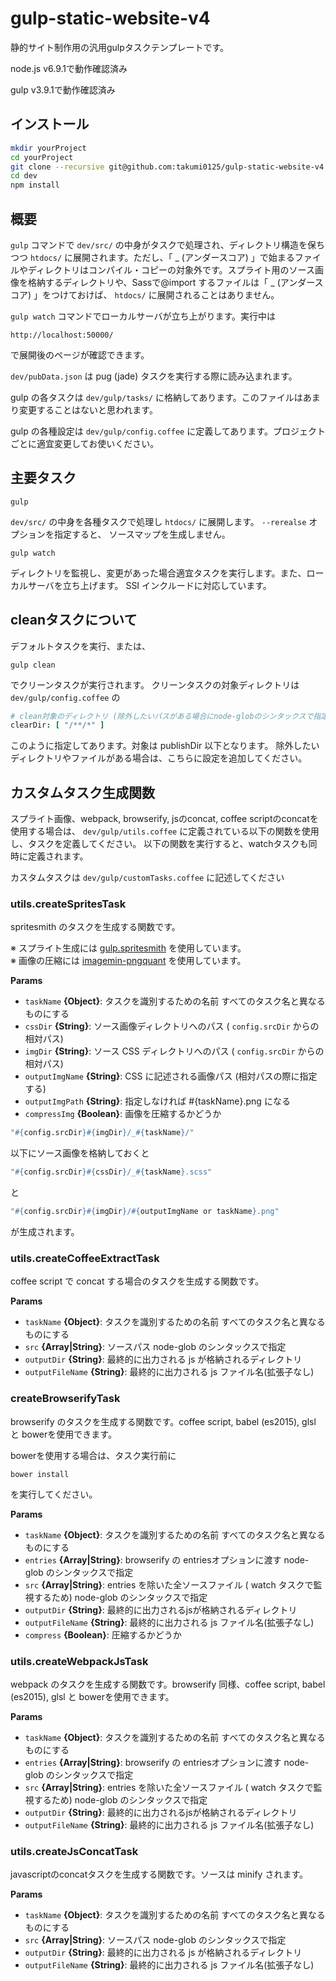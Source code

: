gulp-static-website-v4
===============================

静的サイト制作用の汎用gulpタスクテンプレートです。

node.js v6.9.1で動作確認済み

gulp v3.9.1で動作確認済み

## インストール
```bash
mkdir yourProject
cd yourProject
git clone --recursive git@github.com:takumi0125/gulp-static-website-v4.git .
cd dev
npm install
```


## 概要

`gulp` コマンドで `dev/src/` の中身がタスクで処理され、ディレクトリ構造を保ちつつ `htdocs/` に展開されます。ただし、「 _ (アンダースコア) 」で始まるファイルやディレクトリはコンパイル・コピーの対象外です。スプライト用のソース画像を格納するディレクトリや、Sassで@import するファイルは「 _ (アンダースコア) 」をつけておけば、 `htdocs/` に展開されることはありません。

`gulp watch` コマンドでローカルサーバが立ち上がります。実行中は
```
http://localhost:50000/
```
で展開後のページが確認できます。

`dev/pubData.json` は pug (jade) タスクを実行する際に読み込まれます。


gulp の各タスクは `dev/gulp/tasks/` に格納してあります。このファイルはあまり変更することはないと思われます。

gulp の各種設定は `dev/gulp/config.coffee` に定義してあります。プロジェクトごとに適宜変更してお使いください。

## 主要タスク

```
gulp
```
`dev/src/` の中身を各種タスクで処理し `htdocs/` に展開します。
`--rerealse` オプションを指定すると、 ソースマップを生成しません。

```
gulp watch
```
ディレクトリを監視し、変更があった場合適宜タスクを実行します。また、ローカルサーバを立ち上げます。
SSI インクルードに対応しています。



## cleanタスクについて
デフォルトタスクを実行、または、

```
gulp clean
```

でクリーンタスクが実行されます。
クリーンタスクの対象ディレクトリは `dev/gulp/config.coffee` の

```coffeescript
# clean対象のディレクトリ (除外したいパスがある場合にnode-globのシンタックスで指定)
clearDir: [ "/**/*" ]
```

このように指定してあります。対象は publishDir 以下となります。
除外したいディレクトリやファイルがある場合は、こちらに設定を追加してください。


## カスタムタスク生成関数

スプライト画像、webpack, browserify, jsのconcat, coffee scriptのconcatを使用する場合は、
`dev/gulp/utils.coffee` に定義されている以下の関数を使用し、タスクを定義してください。
以下の関数を実行すると、watchタスクも同時に定義されます。

カスタムタスクは `dev/gulp/customTasks.coffee` に記述してください


### utils.createSpritesTask

spritesmith のタスクを生成する関数です。

※ スプライト生成には <a href="https://github.com/twolfson/gulp.spritesmith" target="_blank"> gulp.spritesmith</a> を使用しています。<br>
※ 画像の圧縮には <a href="https://github.com/imagemin/imagemin-pngquant" target="_blank">imagemin-pngquant</a> を使用しています。

**Params**

 - `taskName` **{Object}**: タスクを識別するための名前 すべてのタスク名と異なるものにする
 - `cssDir` **{String}**: ソース画像ディレクトリへのパス ( `config.srcDir` からの相対パス)
 - `imgDir` **{String}**: ソース CSS ディレクトリへのパス ( `config.srcDir` からの相対パス)
 - `outputImgName` **{String}**: CSS に記述される画像パス (相対パスの際に指定する)
 - `outputImgPath` **{String}**: 指定しなければ #{taskName}.png になる
 - `compressImg` **{Boolean}**: 画像を圧縮するかどうか

```coffeescript
"#{config.srcDir}#{imgDir}/_#{taskName}/"
```
以下にソース画像を格納しておくと
```coffeescript
"#{config.srcDir}#{cssDir}/_#{taskName}.scss"
```
と
```coffeescript
"#{config.srcDir}#{imgDir}/#{outputImgName or taskName}.png"
```
が生成されます。

### utils.createCoffeeExtractTask

coffee script で concat する場合のタスクを生成する関数です。

**Params**

 - `taskName` **{Object}**: タスクを識別するための名前 すべてのタスク名と異なるものにする
 - `src` **{Array|String}**: ソースパス node-glob のシンタックスで指定
 - `outputDir` **{String}**: 最終的に出力される js が格納されるディレクトリ
 - `outputFileName` **{String}**: 最終的に出力される js ファイル名(拡張子なし)

### createBrowserifyTask
browserify のタスクを生成する関数です。coffee script, babel (es2015), glsl と bowerを使用できます。

bowerを使用する場合は、タスク実行前に
```
bower install
```
を実行してください。

**Params**

 - `taskName` **{Object}**: タスクを識別するための名前 すべてのタスク名と異なるものにする
 - `entries` **{Array|String}**: browserify の entriesオプションに渡す node-glob のシンタックスで指定
 - `src` **{Array|String}**: entries を除いた全ソースファイル ( watch タスクで監視するため) node-glob のシンタックスで指定
 - `outputDir` **{String}**: 最終的に出力されるjsが格納されるディレクトリ
 - `outputFileName` **{String}**: 最終的に出力される js ファイル名(拡張子なし)
 - `compress` **{Boolean}**: 圧縮するかどうか


### utils.createWebpackJsTask
webpack のタスクを生成する関数です。browserify 同様、coffee script, babel (es2015), glsl と bowerを使用できます。

**Params**

 - `taskName` **{Object}**: タスクを識別するための名前 すべてのタスク名と異なるものにする
 - `entries` **{Array|String}**: browserify の entriesオプションに渡す node-glob のシンタックスで指定
 - `src` **{Array|String}**: entries を除いた全ソースファイル ( watch タスクで監視するため) node-glob のシンタックスで指定
 - `outputDir` **{String}**: 最終的に出力されるjsが格納されるディレクトリ
 - `outputFileName` **{String}**: 最終的に出力される js ファイル名(拡張子なし)


### utils.createJsConcatTask

javascriptのconcatタスクを生成する関数です。ソースは minify されます。

**Params**

 - `taskName` **{Object}**: タスクを識別するための名前 すべてのタスク名と異なるものにする
 - `src` **{Array|String}**: ソースパス node-glob のシンタックスで指定
 - `outputDir` **{String}**: 最終的に出力される js が格納されるディレクトリ
 - `outputFileName` **{String}**: 最終的に出力される js ファイル名(拡張子なし)
